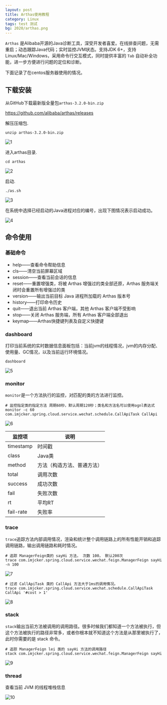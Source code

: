 ```yaml
---
layout: post
title: Arthas使用教程
category: Linux
tags: test 测试
bg: 2020/arthas.png
---
```


`Arthas` 是Alibaba开源的Java诊断工具，深受开发者喜爱。在线排查问题，无需重启；动态跟踪Java代码；实时监控JVM状态。支持JDK 6+，支持Linux/Mac/Windows，采用命令行交互模式，同时提供丰富的 `Tab` 自动补全功能，进一步方便进行问题的定位和诊断。

下面记录了在centos服务器使用的情况。

## 下载安装

从GitHub下载最新版全量包`arthas-3.2.0-bin.zip`

https://github.com/alibaba/arthas/releases

解压压缩包. 

```shell
unzip arthas-3.2.0-bin.zip
```

![1](/assets/2020/arthas-1.png)



进入arthas目录. 

```shell
cd arthas
```

![2](/assets/2020/arthas-2.png)

启动. 

```shell
./as.sh
```

![3](/assets/2020/arthas-3.png)



在系统中选择已经启动的Java进程对应的编号，出现下图情况表示启动成功。

![4](/assets/2020/arthas-4.png)



## 命令使用

### 基础命令

- help——查看命令帮助信息
- cls——清空当前屏幕区域
- session——查看当前会话的信息
- reset——重置增强类，将被 Arthas 增强过的类全部还原，Arthas 服务端关闭时会重置所有增强过的类
- version——输出当前目标 Java 进程所加载的 Arthas 版本号
- history——打印命令历史
- quit——退出当前 Arthas 客户端，其他 Arthas 客户端不受影响
- stop——关闭 Arthas 服务端，所有 Arthas 客户端全部退出
- keymap——Arthas快捷键列表及自定义快捷键



### dashboard

打印当前系统的实时数据信息面板包括：当前jvm的线程情况，jvm的内存分配、使用量、GC情况，以及当前运行环境情况。

```shell
dashboard
```

![5](/assets/2020/arthas-5.png)



### monitor

`monitor`是一个方法执行的监控，对匹配的类的方法进行监控。

```shell
# 监控指定类的指定方法 周期60秒，默认周期120秒；类名和方法名可以使用ognl表达式
monitor -c 60 com.imjcker.spring.cloud.service.wechat.schedule.CallApiTask CallApi
```

![6](/assets/2020/arthas-6.png)

| 监控项    | 说明                       |
| --------- | -------------------------- |
| timestamp | 时间戳                     |
| class     | Java类                     |
| method    | 方法（构造方法、普通方法） |
| total     | 调用次数                   |
| success   | 成功次数                   |
| fail      | 失败次数                   |
| rt        | 平均RT                     |
| fail-rate | 失败率                     |

### trace

`trace`追踪方法内部调用情况，渲染和统计整个调用链路上的所有性能开销和追踪调用链路，输出调用链路和耗时情况。

```shell
# 追踪 ManagerFeign类的 sayHi 方法， 次数 100， 默认200次
trace com.imjcker.spring.cloud.service.wechat.feign.ManagerFeign sayHi -n 100
```

![7](/assets/2020/arthas-7.png)

```shell
# 过滤 CallApiTask 类的 CallApi 方法大于1ms的调用情况。
trace com.imjcker.spring.cloud.service.wechat.schedule.CallApiTask CallApi '#cost > 1'
```

![8](/assets/2020/arthas-7.png)



### stack

`stack`输出当前方法被调用的调用路径。很多时候我们都知道一个方法被执行，但这个方法被执行的路径非常多，或者你根本就不知道这个方法是从那里被执行了，此时你需要的是 stack 命令。

```shell
# 追踪 ManagerFeign lei 类的 sayHi 方法的调用路径
stack com.imjcker.spring.cloud.service.wechat.feign.ManagerFeign sayHi
```

![9](/assets/2020/arthas-9.png)



### thread

查看当前 JVM 的线程堆栈信息

![10](/assets/2020/arthas-10.png)